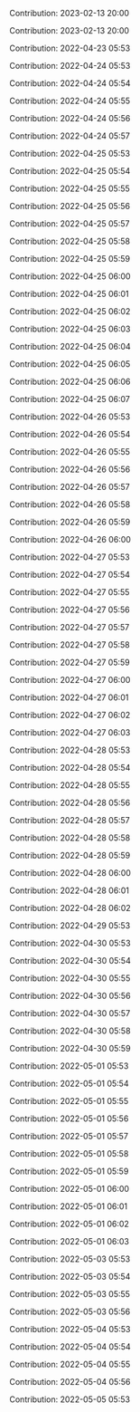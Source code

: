 Contribution: 2023-02-13 20:00

Contribution: 2023-02-13 20:00

Contribution: 2022-04-23 05:53

Contribution: 2022-04-24 05:53

Contribution: 2022-04-24 05:54

Contribution: 2022-04-24 05:55

Contribution: 2022-04-24 05:56

Contribution: 2022-04-24 05:57

Contribution: 2022-04-25 05:53

Contribution: 2022-04-25 05:54

Contribution: 2022-04-25 05:55

Contribution: 2022-04-25 05:56

Contribution: 2022-04-25 05:57

Contribution: 2022-04-25 05:58

Contribution: 2022-04-25 05:59

Contribution: 2022-04-25 06:00

Contribution: 2022-04-25 06:01

Contribution: 2022-04-25 06:02

Contribution: 2022-04-25 06:03

Contribution: 2022-04-25 06:04

Contribution: 2022-04-25 06:05

Contribution: 2022-04-25 06:06

Contribution: 2022-04-25 06:07

Contribution: 2022-04-26 05:53

Contribution: 2022-04-26 05:54

Contribution: 2022-04-26 05:55

Contribution: 2022-04-26 05:56

Contribution: 2022-04-26 05:57

Contribution: 2022-04-26 05:58

Contribution: 2022-04-26 05:59

Contribution: 2022-04-26 06:00

Contribution: 2022-04-27 05:53

Contribution: 2022-04-27 05:54

Contribution: 2022-04-27 05:55

Contribution: 2022-04-27 05:56

Contribution: 2022-04-27 05:57

Contribution: 2022-04-27 05:58

Contribution: 2022-04-27 05:59

Contribution: 2022-04-27 06:00

Contribution: 2022-04-27 06:01

Contribution: 2022-04-27 06:02

Contribution: 2022-04-27 06:03

Contribution: 2022-04-28 05:53

Contribution: 2022-04-28 05:54

Contribution: 2022-04-28 05:55

Contribution: 2022-04-28 05:56

Contribution: 2022-04-28 05:57

Contribution: 2022-04-28 05:58

Contribution: 2022-04-28 05:59

Contribution: 2022-04-28 06:00

Contribution: 2022-04-28 06:01

Contribution: 2022-04-28 06:02

Contribution: 2022-04-29 05:53

Contribution: 2022-04-30 05:53

Contribution: 2022-04-30 05:54

Contribution: 2022-04-30 05:55

Contribution: 2022-04-30 05:56

Contribution: 2022-04-30 05:57

Contribution: 2022-04-30 05:58

Contribution: 2022-04-30 05:59

Contribution: 2022-05-01 05:53

Contribution: 2022-05-01 05:54

Contribution: 2022-05-01 05:55

Contribution: 2022-05-01 05:56

Contribution: 2022-05-01 05:57

Contribution: 2022-05-01 05:58

Contribution: 2022-05-01 05:59

Contribution: 2022-05-01 06:00

Contribution: 2022-05-01 06:01

Contribution: 2022-05-01 06:02

Contribution: 2022-05-01 06:03

Contribution: 2022-05-03 05:53

Contribution: 2022-05-03 05:54

Contribution: 2022-05-03 05:55

Contribution: 2022-05-03 05:56

Contribution: 2022-05-04 05:53

Contribution: 2022-05-04 05:54

Contribution: 2022-05-04 05:55

Contribution: 2022-05-04 05:56

Contribution: 2022-05-05 05:53

